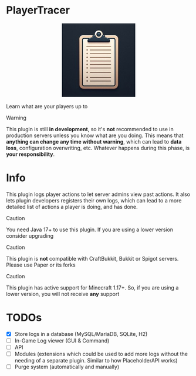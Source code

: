 # PlayerTracer
<p align="center">
    <img src="https://github.com/Adrigamer2950/PlayerTracer/blob/master/logo_200x.jpg?raw=true" alt="Logo" />
</p>

Learn what are your players up to

> [!WARNING]
> This plugin is still **in development**, so it's **not** recommended to use in production servers
> unless you know what are you doing. This means that **anything can change any time without
> warning**, which can lead to **data loss**, configuration overwriting, etc. Whatever happens during
> this phase, is **your responsibility**.

# Info
This plugin logs player actions to let server admins view past actions. 
It also lets plugin developers registers their own logs, which can lead
to a more detailed list of actions a player is doing, and has done.

> [!CAUTION]
> You need Java 17+ to use this plugin. If you are using a lower version consider upgrading

> [!CAUTION]
> This plugin is **not** compatible with CraftBukkit, Bukkit or Spigot servers. Please use Paper or its forks

> [!CAUTION]
> This plugin has active support for Minecraft 1.17+. So, if you are using a lower version, you will not receive **any** support

# TODOs
- [x] Store logs in a database (MySQL/MariaDB, SQLite, H2)
- [ ] In-Game Log viewer (GUI & Command)
- [ ] API
- [ ] Modules (extensions which could be used to add more logs
  without the needing of a separate plugin. Similar to how PlaceholderAPI works)
- [ ] Purge system (automatically and manually)
